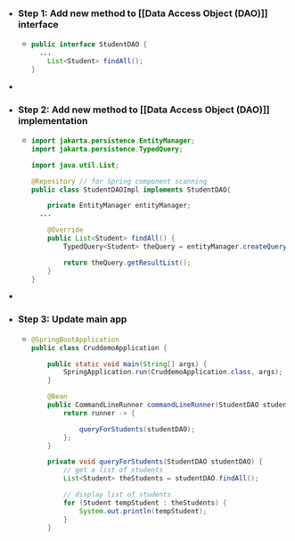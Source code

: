 - ### Step 1: Add new method to [[Data Access Object (DAO)]] interface
	- ```java
	  public interface StudentDAO {
	  	...
	      List<Student> findAll();
	  }
	  
	  ```
-
- ### Step 2: Add new method to [[Data Access Object (DAO)]] implementation
	- ```java
	  import jakarta.persistence.EntityManager;
	  import jakarta.persistence.TypedQuery;
	  
	  import java.util.List;
	  
	  @Repository // for Spring component scanning
	  public class StudentDAOImpl implements StudentDAO{
	  
	      private EntityManager entityManager;
	  	...
	  
	      @Override
	      public List<Student> findAll() {
	          TypedQuery<Student> theQuery = entityManager.createQuery("FROM Student", Student.class);
	  
	          return theQuery.getResultList();
	      }
	  }
	  ```
-
- ### Step 3: Update main app
	- ```java
	  @SpringBootApplication
	  public class CruddemoApplication {
	  
	      public static void main(String[] args) {
	          SpringApplication.run(CruddemoApplication.class, args);
	      }
	  
	      @Bean
	      public CommandLineRunner commandLineRunner(StudentDAO studentDAO) {
	          return runner -> {
	  
	              queryForStudents(studentDAO);
	          };
	      }
	  
	      private void queryForStudents(StudentDAO studentDAO) {
	          // get a list of students
	          List<Student> theStudents = studentDAO.findAll();
	  
	          // display list of students
	          for (Student tempStudent : theStudents) {
	              System.out.println(tempStudent);
	          }
	      }
	  ```